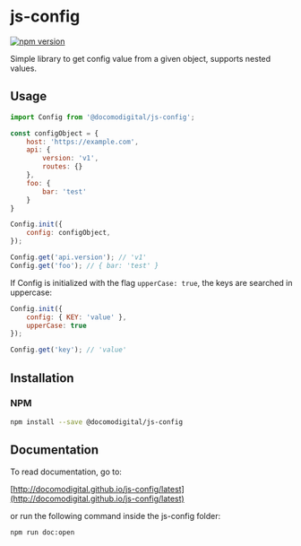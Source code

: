 # js-config

[![npm version](https://badge.fury.io/js/%40docomodigital%2Fjs-config.svg)](https://badge.fury.io/js/%40docomodigital%2Fjs-config)

Simple library to get config value from a given object, supports nested values.

## Usage
```javascript
import Config from '@docomodigital/js-config';

const configObject = {
    host: 'https://example.com',
    api: {
        version: 'v1',
        routes: {}
    },
    foo: {
        bar: 'test'
    }
}

Config.init({
    config: configObject,
});

Config.get('api.version'); // 'v1'
Config.get('foo'); // { bar: 'test' }
```

If Config is initialized with the flag `upperCase: true`, the keys are searched in uppercase:
```javascript
Config.init({
    config: { KEY: 'value' },
    upperCase: true
});

Config.get('key'); // 'value'
```


## Installation

### NPM
```bash
npm install --save @docomodigital/js-config
```

## Documentation

To read documentation, go to:

[http://docomodigital.github.io/js-config/latest](http://docomodigital.github.io/js-config/latest)

or run the following command inside the js-config folder: 
```bash
npm run doc:open
```

